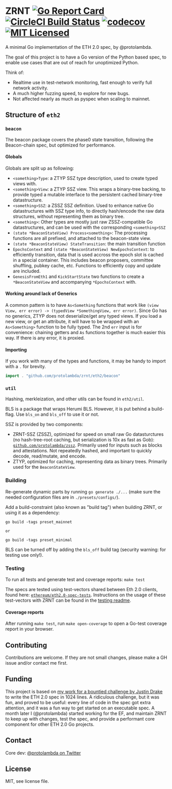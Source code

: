 # ZRNT [![Go Report Card](https://goreportcard.com/badge/github.com/protolambda/zrnt?no-cache)](https://goreportcard.com/report/github.com/protolambda/zrnt) [![CircleCI Build Status](https://circleci.com/gh/protolambda/zrnt.svg?style=shield)](https://circleci.com/gh/protolambda/zrnt) [![codecov](https://codecov.io/gh/protolambda/zrnt/branch/master/graph/badge.svg?no-cache)](https://codecov.io/gh/protolambda/zrnt) [![MIT Licensed](https://img.shields.io/badge/license-MIT-blue.svg)](./LICENSE)

A minimal Go implementation of the ETH 2.0 spec, by @protolambda.

The goal of this project is to have a Go version of the Python based spec,
 to enable use cases that are out of reach for unoptimized Python.

Think of:
- Realtime use in test-network monitoring, fast enough to verify full network activity.
- A much higher fuzzing speed, to explore for new bugs.
- Not affected nearly as much as pyspec when scaling to mainnet.

## Structure of `eth2`

### `beacon`

The beacon package covers the phase0 state transition, following the Beacon-chain spec, but optimized for performance.

#### Globals

Globals are split up as following:
- `<something>Type`: a ZTYP SSZ type description, used to create typed views with.
- `<something>View`: a ZTYP SSZ view. This wraps a binary-tree backing,
 to provide typed a mutable interface to the persistent cached binary-tree datastructure.
- `<something>SSZ`: a ZSSZ SSZ definition. Used to enhance native Go datastructures with SSZ type info,
 to directly hash/encode the raw data structures, without representing them as binary tree.
- `<something>`: Other types are mostly just raw ZSSZ-compatible Go datastructures, and can be used with the corresponding `<something>SSZ`
- `(state *BeaconStateView) Process<something>`: The processing functions are all prefixed, and attached to the beacon-state view.
- `(state *BeaconStateView) StateTransition`: the main transition function
- `EpochsContext` and `(state *BeaconStateView) NewEpochsContext`: to efficiently transition, data that is used accross the epoch slot is cached in a special container.
 This includes beacon proposers, committee shuffling, pubkey cache, etc. Functions to efficiently copy and update are included.
- `GenesisFromEth1` and `KickStartState` two functions to create a `*BeaconStateView` and accompanying `*EpochsContext` with.

#### Working around lack of Generics

A common pattern is to have `As<Something` functions that work like `(view View, err error) -> (typedView *SomethingView, err error)`.
Since Go has no generics, ZTYP does not deserialize/get any typed views. If you load a new view, or get an attribute,
it will have to be wrapped with an `As<Something>` function to be fully typed. The 2nd `err` input is for convenience:
chaining getters and `As` functions together is much easier this way. If there is any error, it is proxied.

#### Importing

If you work with many of the types and functions, it may be handy to import with a `.` for brevity.

```go
import . "github.com/protolambda/zrnt/eth2/beacon"
```

### `util`

Hashing, merkleization, and other utils can be found in `eth2/util`.

BLS is a package that wraps Herumi BLS. However, it is put behind a build-flag. Use `bls_on` and `bls_off` to use it or not.

SSZ is provided by two components:
- ZRNT-SSZ (ZSSZ), optimized for speed on small raw Go datasturctures (no hash-tree-root caching, but serialization is 10x as fast as Gob):
 [`github.com/protolambda/zssz`](https://github.com/protolambda/zssz). Primarily used for inputs such as blocks and attestations.
  Not repeatedly hashed, and important to quickly decode, read/mutate, and encode.
- ZTYP, optimized for caching, representing data as binary trees. Primarily used for the `BeaconStateView`.

### Building

Re-generate dynamic parts by running `go generate ./...` (make sure the needed configuration files are in `./presets/configs/`).

Add a build-constraint (also known as "build tag") when building ZRNT, or using it as a dependency:

```
go build -tags preset_mainnet

or

go build -tags preset_minimal

```

BLS can be turned off by adding the `bls_off` build tag (security warning: for testing use only!).

### Testing

To run all tests and generate test and coverage reports: `make test`

The specs are tested using test-vectors shared between Eth 2.0 clients,
 found here: [`ethereum/eth2.0-spec-tests`](https://github.com/ethereum/eth2.0-spec-tests).
Instructions on the usage of these test-vectors with ZRNT can be found in the [testing readme](./tests/spec/README.md).

#### Coverage reports

After running `make test`, run `make open-coverage` to open a Go-test coverage report in your browser.

## Contributing

Contributions are welcome.
If they are not small changes, please make a GH issue and/or contact me first.

## Funding

This project is based on [my work for a bountied challenge by Justin Drake](https://github.com/protolambda/beacon-challenge)
 to write the ETH 2.0 spec in 1024 lines. A ridiculous challenge, but it was fun, and proved to be useful: 
 every line of code in the spec got extra attention, and it was a fun way to get started on an executable spec.
A month later I (@protolambda) started working for the EF,
 and maintain ZRNT to keep up with changes, test the spec, and provide a performant core component for other ETH 2.0 Go projects.

## Contact

Core dev: [@protolambda on Twitter](https://twitter.com/protolambda)

## License

MIT, see license file.

